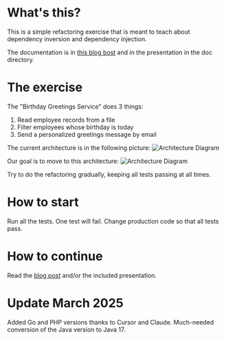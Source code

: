 # What's this?

This is a simple refactoring exercise that is meant to teach about dependency inversion and dependency injection.

The documentation is in  [this blog bost](http://matteo.vaccari.name/blog/archives/154) and in the presentation in the doc directory.

# The exercise

The "Birthday Greetings Service" does 3 things:

1. Read employee records from a file
2. Filter employees whose birthday is today
3. Send a personalized greetings message by email

The current architecture is in the following picture:
![Architecture Diagram](doc/architecture-1.png)

Our goal is to move to this architecture:
![Architecture Diagram](doc/architecture-2.png)

Try to do the refactoring gradually, keeping all tests passing at all times.

# How to start

Run all the tests.  One test will fail.  Change production code so that all tests pass.

# How to continue

Read the [blog post](http://matteo.vaccari.name/blog/archives/154) and/or the included presentation.

# Update March 2025

Added Go and PHP versions thanks to Cursor and Claude. Much-needed conversion of the Java version to Java 17.

